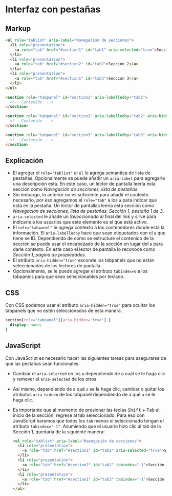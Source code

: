 # Interfaz con pestañas

## Markup

```html
<ul role="tablist" aria-label="Navegación de secciones">
  <li role="presentation">
    <a role="tab" href="#section1" id="tab1" aria-selected="true">Sección 1</a>
  </li>
  <li role="presentation">
    <a role="tab" href="#section2" id="tab2">Sección 2</a>
  </li>
  <li role="presentation">
    <a role="tab" href="#section1" id="tab3">Sección 3</a>
  </li>
</ul>

<section role="tabpanel" id="section1" aria-labelledby="tab1">
  <!-- Contenido  -->
</section>

<section role="tabpanel" id="section2" aria-labelledby="tab2" aria-hidden="true">
  <!-- Contenido  -->
</section>

<section role="tabpanel" id="section3" aria-labelledby="tab3" aria-hidden="true">
  <!-- Contenido  -->
</section>
```

## Explicación

- El agregar el `role="tablist"` al `ul` le agrega semántica de lista de pestañas. Opcionalmente se puede añadir un `aria-label` para agregarle una descripción esta. En este caso, un lector de pantalla leería esta sección como *Navegación de secciones, lista de pestañas*
- Sin embargo, lo anterior *no* es suficiente para añadir el contexto necesario, por eso agregamos el `role="tab"` a los `a` para indicar que esta es la pestaña. Un lector de pantallas leería esta sección como *Navegación de secciones, lista de pestañas. Sección 1, pestaña 1 de 3*.
- `aria-selected` le añade un *Seleccionado* al final del link y sirve para indicarle a los usuarios que este elemento es el que está activo.
- El `role="tabpanel"` le agrega contexto a los contenedores donde está la información. El `aria-labelledby` hace que sean etiquetados con el `a` que tiene se ID. Dependiendo de como se estructure el contenido de la sección se puede usar el encabezado de la sección en lugar del `a` para darle contexto. En este caso el lector de pantalla lo reconoce como *Sección 1, página de propiedades*.
- El atributo `aria-hidden="true"` esconde los tabpanels que no están seleccionados de los lectores de pantalla.
- Opcionalmente, se le puede agregar el atributo `tabindex=0` a los tabpanels para que sean seleccionables por teclado.

## CSS

Con CSS podemos usar el atributo `aria-hidden="true"` para ocultar los tabpanels que no estén seleccionados de esta manera.

```css
section[role="tabpanel"][aria-hidden="true"] {
  display: none;
}
```

## JavaScript

Con JavaScript es necesario hacer las siguientes tareas para asegurarse de que las pestañas sean funcionales.

- Cambiar el `aria-selected` en los `a` dependiendo de a cuál se le haga clic y remover el `aria-selected` de los otros.
- Así mismo, dependiendo de a qué `a` se le haga clic, cambiar o quitar los atributos `aria-hidden` de los tabpanel dependiendo de a qué `a` se le haga clic.
- Es importante que al momento de presionar las teclas <kbd>Shift</kbd> + <kbd>Tab</kbd> al inicio de la sección, regrese al tab seleccionado. Para eso con JavaScript haremos que todos los `tab` menos el seleccionado tengan el atributo `tabindex="-1"`. Asumiendo que el usuario hizo clic al tab de la Sección 1, quedaría de la siguiente manera:

  ```html
  <ul role="tablist" aria-label="Navegación de secciones">
    <li role="presentation">
      <a role="tab" href="#section1" id="tab1" aria-selected="true">Sección 1</a>
    </li>
    <li role="presentation">
      <a role="tab" href="#section2" id="tab2" tabindex="-1">Sección 2</a>
    </li>
    <li role="presentation">
      <a role="tab" href="#section1" id="tab3" tabindex="-1">Sección 3</a>
    </li>
  </ul>
  ```



